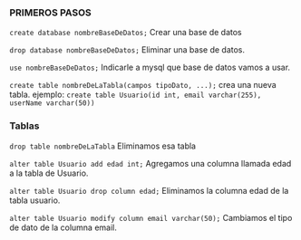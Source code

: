 
### PRIMEROS PASOS


`create database nombreBaseDeDatos;`			Crear una base de datos

`drop database nombreBaseDeDatos;`			Eliminar una base de datos.

`use nombreBaseDeDatos;`					Indicarle a mysql que base de datos vamos a usar.


`create table nombreDeLaTabla(campos tipoDato, ...);`	crea una nueva tabla.
ejemplo:
`create table Usuario(id int, email varchar(255), userName varchar(50))`


### Tablas

`drop table nombreDeLaTabla` 				Eliminamos esa tabla

`alter table Usuario add edad int;` Agregamos una columna llamada edad a la tabla de Usuario.

`alter table Usuario drop column edad;` Eliminamos la columna edad de la tabla usuario.

`alter table Usuario modify column email varchar(50);` Cambiamos el tipo de dato de la columna email.